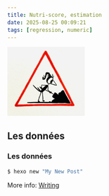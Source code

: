 ```yaml
---
title: Nutri-score, estimation
date: 2025-08-25 00:09:21
tags: [regression, numeric]
---
```


<img src="/assets/chantier.png" alt="chantier" style="width: 35%;" />

## Les données

### Les données

``` bash
$ hexo new "My New Post"
```

More info: [Writing](https://hexo.io/docs/writing.html)